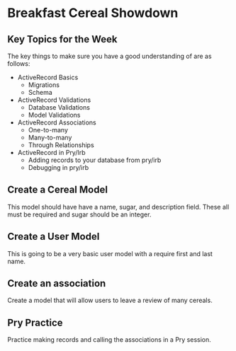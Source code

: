 # Breakfast Cereal Showdown

## Key Topics for the Week
The key things to make sure you have a good understanding of are as follows:
* ActiveRecord Basics
  * Migrations
  * Schema
* ActiveRecord Validations
  * Database Validations
  * Model Validations
* ActiveRecord Associations
  * One-to-many
  * Many-to-many
  * Through Relationships
* ActiveRecord in Pry/Irb
  * Adding records to your database from pry/irb
  * Debugging in pry/irb

## Create a Cereal Model
This model should have have a name, sugar, and description field. These all
must be required and sugar should be an integer.

## Create a User Model
This is going to be a very basic user model with a require first and last name.

## Create an association
Create a model that will allow users to leave a review of many cereals.

## Pry Practice
Practice making records and calling the associations in a Pry session.
